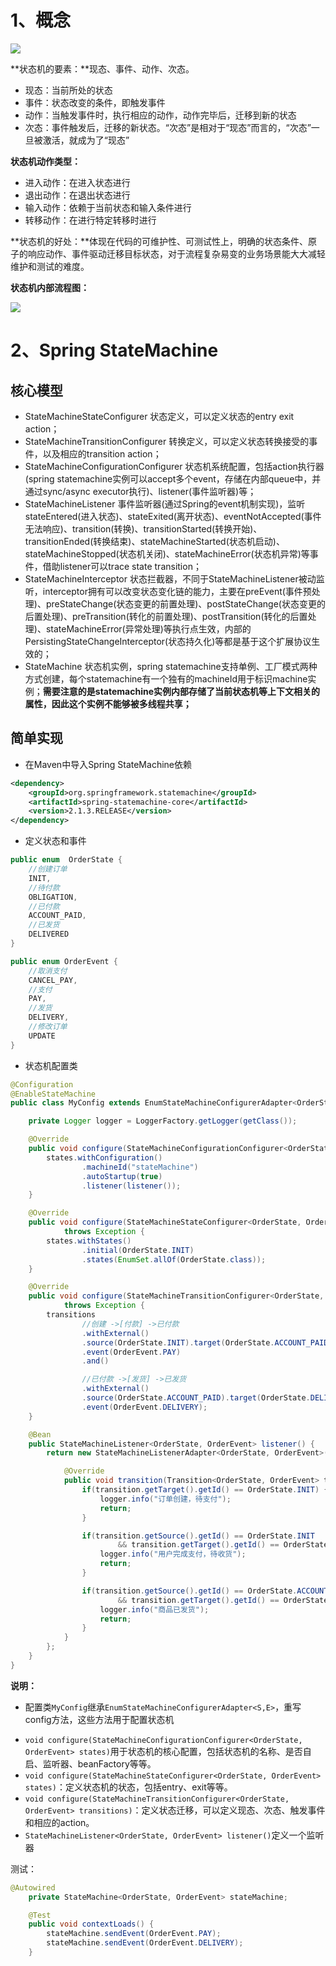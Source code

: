 #  1、概念

![](.\img\状态机概念图.png)

**状态机的要素：**现态、事件、动作、次态。

* 现态：当前所处的状态
* 事件：状态改变的条件，即触发事件
* 动作：当触发事件时，执行相应的动作，动作完毕后，迁移到新的状态
* 次态：事件触发后，迁移的新状态。“次态”是相对于“现态”而言的，“次态”一旦被激活，就成为了“现态”

**状态机动作类型：**

* 进入动作：在进入状态进行
* 退出动作：在退出状态进行
* 输入动作：依赖于当前状态和输入条件进行
* 转移动作：在进行特定转移时进行

**状态机的好处：**体现在代码的可维护性、可测试性上，明确的状态条件、原子的响应动作、事件驱动迁移目标状态，对于流程复杂易变的业务场景能大大减轻维护和测试的难度。

**状态机内部流程图：**

![](.\img\状态机内部流程图.jpg)



# 2、Spring StateMachine

## 核心模型

- StateMachineStateConfigurer 状态定义，可以定义状态的entry exit action；
- StateMachineTransitionConfigurer 转换定义，可以定义状态转换接受的事件，以及相应的transition action；
- StateMachineConfigurationConfigurer 状态机系统配置，包括action执行器(spring statemachine实例可以accept多个event，存储在内部queue中，并通过sync/async executor执行)、listener(事件监听器)等；
- StateMachineListener 事件监听器(通过Spring的event机制实现)，监听stateEntered(进入状态)、stateExited(离开状态)、eventNotAccepted(事件无法响应)、transition(转换)、transitionStarted(转换开始)、transitionEnded(转换结束)、stateMachineStarted(状态机启动)、stateMachineStopped(状态机关闭)、stateMachineError(状态机异常)等事件，借助listener可以trace state transition；
- StateMachineInterceptor 状态拦截器，不同于StateMachineListener被动监听，interceptor拥有可以改变状态变化链的能力，主要在preEvent(事件预处理)、preStateChange(状态变更的前置处理)、postStateChange(状态变更的后置处理)、preTransition(转化的前置处理)、postTransition(转化的后置处理)、stateMachineError(异常处理)等执行点生效，内部的PersistingStateChangeInterceptor(状态持久化)等都是基于这个扩展协议生效的；
- StateMachine 状态机实例，spring statemachine支持单例、工厂模式两种方式创建，每个statemachine有一个独有的machineId用于标识machine实例；**需要注意的是statemachine实例内部存储了当前状态机等上下文相关的属性，因此这个实例不能够被多线程共享；**

## 简单实现

* 在Maven中导入Spring StateMachine依赖

```xml
<dependency>
    <groupId>org.springframework.statemachine</groupId>
    <artifactId>spring-statemachine-core</artifactId>
    <version>2.1.3.RELEASE</version>
</dependency>
```

* 定义状态和事件

```java
public enum  OrderState {
    //创建订单
    INIT,
    //待付款
    OBLIGATION,
    //已付款
    ACCOUNT_PAID,
    //已发货
    DELIVERED
}
```

```java
public enum OrderEvent {
    //取消支付
    CANCEL_PAY,
    //支付
    PAY,
    //发货
    DELIVERY,
    //修改订单
    UPDATE
}
```

* 状态机配置类

```java
@Configuration
@EnableStateMachine
public class MyConfig extends EnumStateMachineConfigurerAdapter<OrderState, OrderEvent> {

    private Logger logger = LoggerFactory.getLogger(getClass());

    @Override
    public void configure(StateMachineConfigurationConfigurer<OrderState, OrderEvent> states)throws Exception{
        states.withConfiguration()
                .machineId("stateMachine")
                .autoStartup(true)
                .listener(listener());
    }

    @Override
    public void configure(StateMachineStateConfigurer<OrderState, OrderEvent> states)
            throws Exception {
        states.withStates()
                .initial(OrderState.INIT)
                .states(EnumSet.allOf(OrderState.class));
    }

    @Override
    public void configure(StateMachineTransitionConfigurer<OrderState, OrderEvent> transitions)
            throws Exception {
        transitions
                //创建 ->[付款] ->已付款
                .withExternal()
                .source(OrderState.INIT).target(OrderState.ACCOUNT_PAID)
                .event(OrderEvent.PAY)
                .and()

                //已付款 ->[发货] ->已发货
                .withExternal()
                .source(OrderState.ACCOUNT_PAID).target(OrderState.DELIVERED)
                .event(OrderEvent.DELIVERY);
    }

    @Bean
    public StateMachineListener<OrderState, OrderEvent> listener() {
        return new StateMachineListenerAdapter<OrderState, OrderEvent>() {

            @Override
            public void transition(Transition<OrderState, OrderEvent> transition) {
                if(transition.getTarget().getId() == OrderState.INIT) {
                    logger.info("订单创建，待支付");
                    return;
                }

                if(transition.getSource().getId() == OrderState.INIT
                        && transition.getTarget().getId() == OrderState.ACCOUNT_PAID) {
                    logger.info("用户完成支付，待收货");
                    return;
                }

                if(transition.getSource().getId() == OrderState.ACCOUNT_PAID
                        && transition.getTarget().getId() == OrderState.DELIVERED) {
                    logger.info("商品已发货");
                    return;
                }
            }
        };
    }
}
```

**说明：**

- 配置类`MyConfig`继承`EnumStateMachineConfigurerAdapter<S,E>`，重写config方法，这些方法用于配置状态机

* `void configure(StateMachineConfigurationConfigurer<OrderState, OrderEvent> states)`用于状态机的核心配置，包括状态机的名称、是否自启、监听器、beanFactory等等。
* `void configure(StateMachineStateConfigurer<OrderState, OrderEvent> states)`：定义状态机的状态，包括entry、exit等等。
* `void configure(StateMachineTransitionConfigurer<OrderState, OrderEvent> transitions)`：定义状态迁移，可以定义现态、次态、触发事件和相应的action。
* `StateMachineListener<OrderState, OrderEvent> listener()`定义一个监听器

测试：

```java
@Autowired
    private StateMachine<OrderState, OrderEvent> stateMachine;

    @Test
    public void contextLoads() {
        stateMachine.sendEvent(OrderEvent.PAY);
        stateMachine.sendEvent(OrderEvent.DELIVERY);
    }
```

